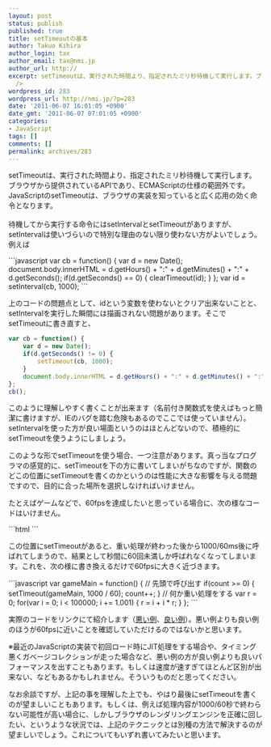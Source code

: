 ```yaml
---
layout: post
status: publish
published: true
title: setTimeoutの基本
author: Takuo Kihira
author_login: tax
author_email: tax@nmi.jp
author_url: http://
excerpt: setTimeoutは、実行された時間より、指定されたミリ秒待機して実行します。ブラウザから提供されているAPIであり、ECMAScriptの仕様の範囲外です。JavaScriptのsetTimeoutは、ブラウザの実装を知っていると広く応用の効く命令となります。<br
  />
wordpress_id: 283
wordpress_url: http://nmi.jp/?p=283
date: '2011-06-07 16:01:05 +0900'
date_gmt: '2011-06-07 07:01:05 +0900'
categories:
- JavaScript
tags: []
comments: []
permalink: archives/283
---
```

<p>setTimeoutは、実行された時間より、指定されたミリ秒待機して実行します。ブラウザから提供されているAPIであり、ECMAScriptの仕様の範囲外です。JavaScriptのsetTimeoutは、ブラウザの実装を知っていると広く応用の効く命令となります。<br />
<a id="more"></a><a id="more-283"></a><br />
待機してから実行する命令にはsetIntervalとsetTimeoutがありますが、setIntervalは使いづらいので特別な理由のない限り使わない方がよいでしょう。例えば<br />
</p>
```javascript
var cb = function() {
    var d = new Date();
    document.body.innerHTML = d.getHours() + ":" + d.getMinutes() + ":" + d.getSeconds();
    if(d.getSeconds() == 0) {
        clearTimeout(id);
    }
};
var id = setInterval(cb, 1000);
```
<p>
上のコードの問題点として、idという変数を使わないとクリア出来ないことと、setIntervalを実行した瞬間には描画されない問題があります。そこでsetTimeoutに書き直すと、</p>

```javascript
var cb = function() {
    var d = new Date();
    if(d.getSeconds() != 0) {
        setTimeout(cb, 1000);
    }
    document.body.innerHTML = d.getHours() + ":" + d.getMinutes() + ":" + d.getSeconds();
};
cb();
```
<p>
このように理解しやすく書くことが出来ます（名前付き関数式を使えばもっと簡潔に書けますが、IEのバグを踏む危険もあるのでここでは使っていません）。setIntervalを使った方が良い場面というのはほとんどないので、積極的にsetTimeoutを使うようにしましょう。</p>
<p>このような形でsetTimeoutを使う場合、一つ注意があります。真っ当なプログラマの感覚的に、setTimeoutを下の方に書いてしまいがちなのですが、関数のどこの位置にsetTimeoutを書くのかというのは性能に大きな影響を与える問題ですので、目的に合った場所を選択しなければいけません。</p>
<p>たとえばゲームなどで、60fpsを達成したいと思っている場合に、次の様なコードはいけません。<br />
</p>
```html
<html><head><title>setTimeoutの悪い例</title>
<script>
window.onload = function() {
    var count = 0;
    var gameMain = function() {
        // 何か重い処理をする
        var r = 0;
        for(var i = 0; i < 100000; i += 1.001) {
            r = i + i * r;
        }
        // 後方で呼び出す
        if(count >= 0) {
            setTimeout(gameMain, 1000 / 60);
            count++;
        }
    };
    var start = new Date().getTime();
    setTimeout(function() {
        var fps = (count / 3);
        document.body.innerHTML = "fps:" + fps;
        count = -1;
    }, 3000);
    gameMain();
};
</script></head><body></body></html>
```

<p>この位置にsetTimeoutがあると、重い処理が終わった後から1000/60ms後に呼ばれてしまうので、結果として秒間に60回未満しか呼ばれなくなってしまいます。これを、次の様に書き換えるだけで60fpsに大きく近づきます。</p>
```javascript
var gameMain = function() {
    // 先頭で呼び出す
    if(count >= 0) {
        setTimeout(gameMain, 1000 / 60);
        count++;
    }
    // 何か重い処理をする
    var r = 0;
    for(var i = 0; i < 100000; i += 1.001) {
        r = i + i * r;
    }
};
```
<p>実際のコードをリンクにて紹介します（<a href="/sources/badtimeout1.html" target="_blank">悪い例</a>、<a href="/sources/badtimeout2.html" target="_blank">良い例</a>）。悪い例よりも良い例のほうが60fpsに近いことを確認していただけるのではないかと思います。</p>
<p>※最近のJavaScriptの実装で初回ロード時にJIT処理をする場合や、タイミング悪くガベージコレクションが走った場合など、悪い例の方が良い例よりも良いパフォーマンスを出すこともあります。もしくは速度が速すぎてほとんど区別が出来ない、などもあるかもしれません。そういうものだと思ってください。</p>
<p>なお余談ですが、上記の事を理解した上でも、やはり最後にsetTimeoutを書くのが望ましいこともあります。もしくは、例えば処理内容が1000/60秒で終わらない可能性が高い場合に、しかしブラウザのレンダリングエンジンを正確に回したい、というような状況では、上記のテクニックとは別種の方法で解決するのが望ましいでしょう。これについてもいずれ書いてみたいと思います。</p>
